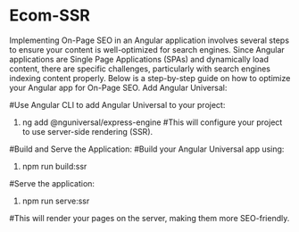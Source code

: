 # Ecom-SSR
Implementing On-Page SEO in an Angular application involves several steps to ensure your content is well-optimized for search engines. Since Angular applications are Single Page Applications (SPAs) and dynamically load content, there are specific challenges, particularly with search engines indexing content properly. Below is a step-by-step guide on how to optimize your Angular app for On-Page SEO.
Add Angular Universal:

#Use Angular CLI to add Angular Universal to your project:
1. ng add @nguniversal/express-engine
#This will configure your project to use server-side rendering (SSR).

#Build and Serve the Application:
#Build your Angular Universal app using:
1. npm run build:ssr

#Serve the application:
1. npm run serve:ssr

#This will render your pages on the server, making them more SEO-friendly.
